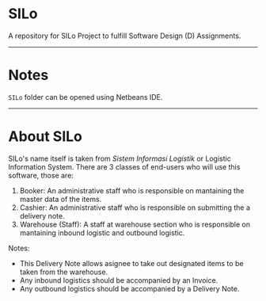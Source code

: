 # SILo
A repository for SILo Project to fulfill Software Design (D) Assignments.

---
# Notes
`SILo` folder can be opened using Netbeans IDE.

---
# About SILo
SILo's name itself is taken from *Sistem Informasi Logistik* or Logistic Information System. There are 3 classes of end-users who will use this software, those are:
1. Booker: An administrative staff who is responsible on mantaining the master data of the items.
2. Cashier: An administrative staff who is responsible on submitting the a delivery note.
3. Warehouse (Staff): A staff at warehouse section who is responsible on mantaining inbound logistic and outbound logistic.

Notes:
- This Delivery Note allows asignee to take out designated items to be taken from the warehouse.
- Any inbound logistics should be accompanied by an Invoice.
- Any outbound logistics should be accompanied by a Delivery Note.
